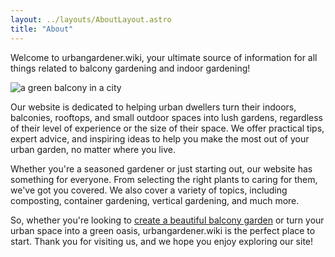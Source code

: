 ```yaml
---
layout: ../layouts/AboutLayout.astro
title: "About"
---
```


Welcome to urbangardener.wiki, your ultimate source of information for all things related to balcony gardening and indoor gardening!

<div>
  <img src="/images/uploads/urbangardener-og.jpg" class="w-full mx-auto" alt="a green balcony in a city"> 
</div>

Our website is dedicated to helping urban dwellers turn their indoors, balconies, rooftops, and small outdoor spaces into lush gardens, regardless of their level of experience or the size of their space. We offer practical tips, expert advice, and inspiring ideas to help you make the most out of your urban garden, no matter where you live.

Whether you're a seasoned gardener or just starting out, our website has something for everyone. From selecting the right plants to caring for them, we've got you covered. We also cover a variety of topics, including composting, container gardening, vertical gardening, and much more.

So, whether you're looking to <a href="https://urbangardener.wiki/posts/balcony-gardening-ideas-w-plant--planter-tips/">create a beautiful balcony garden</a> or turn your urban space into a green oasis, urbangardener.wiki is the perfect place to start. Thank you for visiting us, and we hope you enjoy exploring our site!
